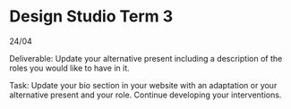 # Design Studio Term 3

24/04

Deliverable: Update your alternative present including a description of the roles you would like to have in it.

Task: Update your bio section in your website with an adaptation or your alternative present and your role. Continue developing your interventions.